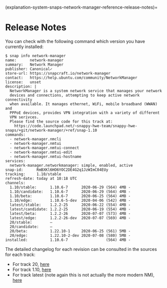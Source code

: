 (explanation-system-snaps-network-manager-reference-release-notes)=
# Release Notes


You can check with the following command which version you have currently installed:

```
$ snap info network-manager
name:      network-manager
summary:   Network Manager
publisher: Canonical✓
store-url: https://snapcraft.io/network-manager
contact:   https://help.ubuntu.com/community/NetworkManager
license:   unset
description: |
  NetworkManager is a system network service that manages your network
  devices and connections, attempting to keep active network connectivity
  when available. It manages ethernet, WiFi, mobile broadband (WWAN) and
  PPPoE devices, provides VPN integration with a variety of different
  VPN serivces.
  Please find the source code for this track at:
    https://code.launchpad.net/~snappy-hwe-team/snappy-hwe-snaps/+git/network-manager/+ref/snap-1.10
commands:
  - network-manager.nmcli
  - network-manager.nmtui
  - network-manager.nmtui-connect
  - network-manager.nmtui-edit
  - network-manager.nmtui-hostname
services:
  network-manager.networkmanager: simple, enabled, active
snap-id:      RmBXKl6HO6YOC2DE4G2q1JzWImC04EUy
tracking:     1.10/stable
refresh-date: today at 10:18 UTC
channels:
  1.10/stable:      1.10.6-7      2020-06-29 (564) 4MB -
  1.10/candidate:   1.10.6-7      2020-06-29 (564) 4MB -
  1.10/beta:        1.10.6-7      2020-06-25 (564) 4MB -
  1.10/edge:        1.10.6-5-dev  2020-04-06 (542) 4MB -
  latest/stable:    1.2.2-25      2020-06-22 (554) 4MB -
  latest/candidate: 1.2.2-25      2020-06-19 (554) 4MB -
  latest/beta:      1.2.2-26      2020-07-07 (573) 4MB -
  latest/edge:      1.2.2-26-dev  2020-07-07 (569) 4MB -
  20/stable:        –                                  
  20/candidate:     –                                  
  20/beta:          1.22.10-1     2020-06-25 (561) 5MB -
  20/edge:          1.22.10-2-dev 2020-07-08 (580) 5MB -
installed:          1.10.6-7                 (564) 4MB -
```

The detailed changelog for each revision can be consulted in the sources for each track:

* For track 20, [here](https://git.launchpad.net/~snappy-hwe-team/snappy-hwe-snaps/+git/network-manager/tree/ChangeLog?h=snap-20)
* For track 1.10, [here](https://git.launchpad.net/~snappy-hwe-team/snappy-hwe-snaps/+git/network-manager/tree/ChangeLog?h=snap-1.10)
* For track latest (note again this is not actually the more modern NM), [here](https://git.launchpad.net/~snappy-hwe-team/snappy-hwe-snaps/+git/network-manager/tree/ChangeLog)

